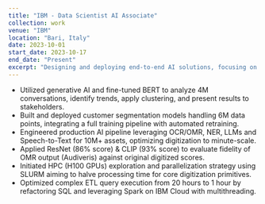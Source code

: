 ```yaml
---
title: "IBM - Data Scientist AI Associate"
collection: work
venue: "IBM"
location: "Bari, Italy"
date: 2023-10-01
start_date: 2023-10-17
end_date: "Present"
excerpt: "Designing and deploying end-to-end AI solutions, focusing on NLP, MLOps, and large-scale performance optimization on IBM Cloud."
---
```


* Utilized generative AI and fine-tuned BERT to analyze 4M conversations, identify trends, apply clustering, and present results to stakeholders.
* Built and deployed customer segmentation models handling 6M data points, integrating a full training pipeline with automated retraining.
* Engineered production AI pipeline leveraging OCR/OMR, NER, LLMs and Speech-to-Text for 10M+ assets, optimizing digitization to minute-scale.
* Applied ResNet (86% score) & CLIP (93% score) to evaluate fidelity of OMR output (Audiveris) against original digitized scores.
* Initiated HPC (H100 GPUs) exploration and parallelization strategy using SLURM aiming to halve processing time for core digitization primitives.
* Optimized complex ETL query execution from 20 hours to 1 hour by refactoring SQL and leveraging Spark on IBM Cloud with multithreading.